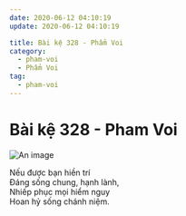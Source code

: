```yaml
---
date: 2020-06-12 04:10:19
update: 2020-06-12 04:10:19

title: Bài kệ 328 - Phẩm Voi
category:
  - pham-voi
  - Phẩm Voi
tag:
  - pham-voi
---
```


# Bài kệ 328 - Pham Voi

![An image](/img/pham-voi/pham-voi-328.jpg)

Nếu được bạn hiền trí<br>Ðáng sống chung, hạnh lành,<br>Nhiếp phục mọi hiểm nguy<br>Hoan hỷ sống chánh niệm.<br>
